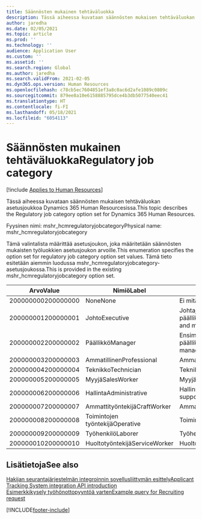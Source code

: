 ```yaml
---
title: Säännösten mukainen tehtäväluokka
description: Tässä aiheessa kuvataan säännösten mukaisen tehtäväluokan asetusjoukkoa Dynamics 365 Human Resourcesissa.
author: jaredha
ms.date: 02/05/2021
ms.topic: article
ms.prod: ''
ms.technology: ''
audience: Application User
ms.custom: ''
ms.assetid: ''
ms.search.region: Global
ms.author: jaredha
ms.search.validFrom: 2021-02-05
ms.dyn365.ops.version: Human Resources
ms.openlocfilehash: c78cb5ec7604851ef3a8c0ac6d2afe1089c0809c
ms.sourcegitcommit: 879ee8a10e6158885795dce4b3db5077540eec41
ms.translationtype: HT
ms.contentlocale: fi-FI
ms.lasthandoff: 05/18/2021
ms.locfileid: "6054113"
---
```

# <a name="regulatory-job-category"></a><span data-ttu-id="9fc35-103">Säännösten mukainen tehtäväluokka</span><span class="sxs-lookup"><span data-stu-id="9fc35-103">Regulatory job category</span></span>

[!include [Applies to Human Resources](../includes/applies-to-hr.md)]

<span data-ttu-id="9fc35-104">Tässä aiheessa kuvataan säännösten mukaisen tehtäväluokan asetusjoukkoa Dynamics 365 Human Resourcesissa.</span><span class="sxs-lookup"><span data-stu-id="9fc35-104">This topic describes the Regulatory job category option set for Dynamics 365 Human Resources.</span></span>

<span data-ttu-id="9fc35-105">Fyysinen nimi: mshr_hcmregulatoryjobcategory</span><span class="sxs-lookup"><span data-stu-id="9fc35-105">Physical name: mshr_hcmregulatoryjobcategory</span></span>

<span data-ttu-id="9fc35-106">Tämä valintalista määrittää asetusjoukon, joka määritetään säännösten mukaisten työluokkien asetusjoukon arvoille.</span><span class="sxs-lookup"><span data-stu-id="9fc35-106">This enumeration specifies the option set for regulatory job category option set values.</span></span> <span data-ttu-id="9fc35-107">Tämä tieto esitetään aiemmin luodussa mshr_hcmregulatoryjobcategory-asetusjoukossa.</span><span class="sxs-lookup"><span data-stu-id="9fc35-107">This is provided in the existing mshr_hcmregulatoryjobcategory option set.</span></span>

| <span data-ttu-id="9fc35-108">Arvo</span><span class="sxs-lookup"><span data-stu-id="9fc35-108">Value</span></span> | <span data-ttu-id="9fc35-109">Nimiö</span><span class="sxs-lookup"><span data-stu-id="9fc35-109">Label</span></span> | <span data-ttu-id="9fc35-110">kuvaus</span><span class="sxs-lookup"><span data-stu-id="9fc35-110">Description</span></span> |
| --- | --- | --- |
| <span data-ttu-id="9fc35-111">200000000</span><span class="sxs-lookup"><span data-stu-id="9fc35-111">200000000</span></span> | <span data-ttu-id="9fc35-112">None</span><span class="sxs-lookup"><span data-stu-id="9fc35-112">None</span></span> | <span data-ttu-id="9fc35-113">Ei mitään.</span><span class="sxs-lookup"><span data-stu-id="9fc35-113">None.</span></span> |
| <span data-ttu-id="9fc35-114">200000001</span><span class="sxs-lookup"><span data-stu-id="9fc35-114">200000001</span></span> | <span data-ttu-id="9fc35-115">Johto</span><span class="sxs-lookup"><span data-stu-id="9fc35-115">Executive</span></span> | <span data-ttu-id="9fc35-116">Johtajat / ylemmän tason päälliköt.</span><span class="sxs-lookup"><span data-stu-id="9fc35-116">Executive/Senior level officials and managers.</span></span> |
| <span data-ttu-id="9fc35-117">200000002</span><span class="sxs-lookup"><span data-stu-id="9fc35-117">200000002</span></span> | <span data-ttu-id="9fc35-118">Päällikkö</span><span class="sxs-lookup"><span data-stu-id="9fc35-118">Manager</span></span> | <span data-ttu-id="9fc35-119">Ensimmäisen ja keskitason päälliköt.</span><span class="sxs-lookup"><span data-stu-id="9fc35-119">First/Mid level officials and managers.</span></span> |
| <span data-ttu-id="9fc35-120">200000003</span><span class="sxs-lookup"><span data-stu-id="9fc35-120">200000003</span></span> | <span data-ttu-id="9fc35-121">Ammatillinen</span><span class="sxs-lookup"><span data-stu-id="9fc35-121">Professional</span></span> | <span data-ttu-id="9fc35-122">Ammattilaiset.</span><span class="sxs-lookup"><span data-stu-id="9fc35-122">Professionals.</span></span> |
| <span data-ttu-id="9fc35-123">200000004</span><span class="sxs-lookup"><span data-stu-id="9fc35-123">200000004</span></span> | <span data-ttu-id="9fc35-124">Teknikko</span><span class="sxs-lookup"><span data-stu-id="9fc35-124">Technician</span></span> | <span data-ttu-id="9fc35-125">Teknikot.</span><span class="sxs-lookup"><span data-stu-id="9fc35-125">Technicians.</span></span> |
| <span data-ttu-id="9fc35-126">200000005</span><span class="sxs-lookup"><span data-stu-id="9fc35-126">200000005</span></span> | <span data-ttu-id="9fc35-127">Myyjä</span><span class="sxs-lookup"><span data-stu-id="9fc35-127">SalesWorker</span></span> | <span data-ttu-id="9fc35-128">Myyjät.</span><span class="sxs-lookup"><span data-stu-id="9fc35-128">Sales workers.</span></span> |
| <span data-ttu-id="9fc35-129">200000006</span><span class="sxs-lookup"><span data-stu-id="9fc35-129">200000006</span></span> | <span data-ttu-id="9fc35-130">Hallinta</span><span class="sxs-lookup"><span data-stu-id="9fc35-130">Administrative</span></span> | <span data-ttu-id="9fc35-131">Hallinnon tukityöntekijät.</span><span class="sxs-lookup"><span data-stu-id="9fc35-131">Administrative support workers.</span></span> |
| <span data-ttu-id="9fc35-132">200000007</span><span class="sxs-lookup"><span data-stu-id="9fc35-132">200000007</span></span> | <span data-ttu-id="9fc35-133">Ammattityöntekijä</span><span class="sxs-lookup"><span data-stu-id="9fc35-133">CraftWorker</span></span> | <span data-ttu-id="9fc35-134">Ammattityöntekijät.</span><span class="sxs-lookup"><span data-stu-id="9fc35-134">Craft workers.</span></span> |
| <span data-ttu-id="9fc35-135">200000008</span><span class="sxs-lookup"><span data-stu-id="9fc35-135">200000008</span></span> | <span data-ttu-id="9fc35-136">Toimintojen työntekijä</span><span class="sxs-lookup"><span data-stu-id="9fc35-136">Operative</span></span> | <span data-ttu-id="9fc35-137">Toimintojen työntekijät.</span><span class="sxs-lookup"><span data-stu-id="9fc35-137">Operatives.</span></span> |
| <span data-ttu-id="9fc35-138">200000009</span><span class="sxs-lookup"><span data-stu-id="9fc35-138">200000009</span></span> | <span data-ttu-id="9fc35-139">Työhenkilö</span><span class="sxs-lookup"><span data-stu-id="9fc35-139">Laborer</span></span> | <span data-ttu-id="9fc35-140">Työhenkilöt/avustajat.</span><span class="sxs-lookup"><span data-stu-id="9fc35-140">Laborers/Helpers.</span></span> |
| <span data-ttu-id="9fc35-141">200000010</span><span class="sxs-lookup"><span data-stu-id="9fc35-141">200000010</span></span> | <span data-ttu-id="9fc35-142">Huoltotyöntekijä</span><span class="sxs-lookup"><span data-stu-id="9fc35-142">ServiceWorker</span></span> | <span data-ttu-id="9fc35-143">Huoltotyöntekijät.</span><span class="sxs-lookup"><span data-stu-id="9fc35-143">Service workers.</span></span> |

## <a name="see-also"></a><span data-ttu-id="9fc35-144">Lisätietoja</span><span class="sxs-lookup"><span data-stu-id="9fc35-144">See also</span></span>

[<span data-ttu-id="9fc35-145">Hakijan seurantajärjestelmän integroinnin sovellusliittymän esittely</span><span class="sxs-lookup"><span data-stu-id="9fc35-145">Applicant Tracking System integration API introduction</span></span>](hr-admin-integration-ats-api-introduction.md)<br>
[<span data-ttu-id="9fc35-146">Esimerkkikysely työhönottopyyntöä varten</span><span class="sxs-lookup"><span data-stu-id="9fc35-146">Example query for Recruiting request</span></span>](hr-admin-integration-ats-api-recruiting-request-example-query.md)


[!INCLUDE[footer-include](../includes/footer-banner.md)]